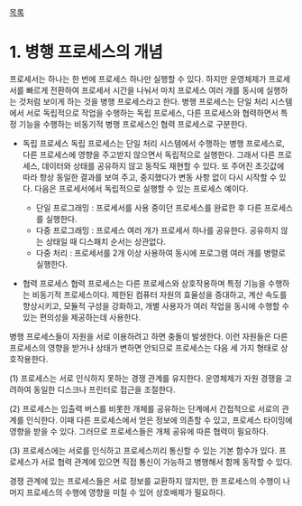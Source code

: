 [목록](https://github.com/JungInBaek/TIL/blob/main/README.md)

# 1. 병행 프로세스의 개념
프로세서는 하나는 한 번에 프로세스 하나만 실행할 수 있다. 하지만 운영체제가 프로세서를 빠르게 전환하여 프로세서 시간을 나눠서 마치 프로세스 여러 개를 동시에 실행하는 것처럼 보이게 하는 것을 병행 프로세스라고 한다. 병행 프로세스는 단일 처리 시스템에서 서로 독립적으로 작업을 수행하는 독립 프로세스, 다른 프로세스와 협력하면서 특정 기능을 수행하는 비동기적 병행 프로세스인 협력 프로세스로 구분한다.

- 독립 프로세스
독립 프로세스는 단일 처리 시스템에서 수행하는 병행 프로세스로, 다른 프로세스에 영향을 주고받지 않으면서 독립적으로 실행한다. 그래서 다른 프로세스, 데이터와 상태를 공유하지 않고 동작도 재현할 수 있다. 또 주어진 초깃값에 따라 항상 동일한 결과를 보여 주고, 중지했다가 변동 사항 없이 다시 시작할 수 있다. 다음은 프로세서에서 독립적으로 실행할 수 있는 프로세스 예이다.
    - 단일 프로그래밍 : 프로세서를 사용 중이던 프로세스를 완료한 후 다른 프로세스를 실행한다.
    - 다중 프로그래밍 : 프로세스 여러 개가 프로세서 하나를 공유한다. 공유하지 않는 상태일 때 디스패치 순서는 상관없다.
    - 다중 처리 : 프로세서를  2개 이상 사용하여 동시에 프로그램 여러 개를 병렬로 실행한다.

- 협력 프로세스
협력 프로세스는 다른 프로세스와 상호작용하며 특정 기능을 수행하는 비동기적 프로세스이다. 제한된 컴퓨터 자원의 효율성을 증대하고, 계산 속도를 향상시키고, 모듈적 구성을 강화하고, 개별 사용자가 여러 작업을 동시에 수행할 수 있는 편의성을 제공하는데 사용한다.

병행 프로세스들이 자원을 서로 이용하려고 하면 충돌이 발생한다. 이런 자원들은 다른 프로세스의 영향을 받거나 상태가 변하면 안되므로 프로세스는 다음 세 가지 형태로 상호작용한다.

(1) 프로세스는 서로 인식하지 못하는 경쟁 관계를 유지한다. 운영체제가 자원 경쟁을 고려하여 동일한 디스크나 프린터로 접근을 조절한다.

(2) 프로세스는 입출력 버스를 비롯한 개체를 공유하는 단계에서 간접적으로 서로의 관계를 인식한다. 이때 다른 프로세스에서 얻은 정보에 의존할 수 있고, 프로세스 타이밍에 영향을 받을 수 있다. 그러므로 프로세스들은 개체 공유에 따른 협력이 필요하다.

(3) 프로세스에는 서로를 인식하고 프로세스끼리 통신할 수 있는 기본 함수가 있다. 프로세스가 서로 협력 관계에 있으면 직접 통신이 가능하고 병행해서 함께 동작할 수 있다.

경쟁 관계에 있는 프로세스들은 서로 정보를 교환하지 않지만, 한 프로세스의 수행이 나머지 프로세스의 수행에 영향을 미칠 수 있어 상호배제가 필요하다.